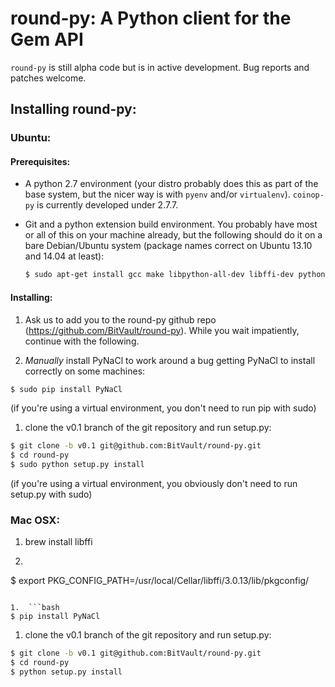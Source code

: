 # round-py: A Python client for the Gem API


`round-py` is still alpha code but is in active development. Bug reports and
patches welcome.


## Installing round-py:

### Ubuntu:

#### Prerequisites:

* A python 2.7 environment (your distro probably does this as part of the base system, but the nicer way is with `pyenv` and/or `virtualenv`). `coinop-py` is currently developed under 2.7.7.

* Git and a python extension build environment. You probably have most or all of this on your machine already, but the  following should do it on a bare Debian/Ubuntu system (package names correct on Ubuntu 13.10 and 14.04 at least):

  ```bash
  $ sudo apt-get install gcc make libpython-all-dev libffi-dev python-pip git
  ```

#### Installing:

1. Ask us to add you to the round-py github repo (https://github.com/BitVault/round-py). While you wait impatiently, continue with the following.

1. *Manually* install PyNaCl to work around a bug getting PyNaCl to install correctly on some machines:

  ```bash
  $ sudo pip install PyNaCl
  ```

  (if you're using a virtual environment, you don't need to run pip
with sudo)

1. clone the v0.1 branch of the git repository and run setup.py:

  ```bash
  $ git clone -b v0.1 git@github.com:BitVault/round-py.git
  $ cd round-py
  $ sudo python setup.py install
  ```

  (if you're using a virtual environment, you obviously don't need to run
setup.py with sudo)

### Mac OSX:
1.  brew install libffi

1.  ```bash
$ export PKG_CONFIG_PATH=/usr/local/Cellar/libffi/3.0.13/lib/pkgconfig/
```

1.  ```bash
$ pip install PyNaCl
```

1. clone the v0.1 branch of the git repository and run setup.py:

  ```bash
  $ git clone -b v0.1 git@github.com:BitVault/round-py.git
  $ cd round-py
  $ python setup.py install
  ```
